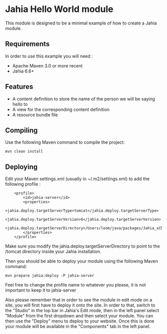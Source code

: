 Jahia Hello World module
========================

This module is designed to be a minimal example of how to create a Jahia module.

Requirements
------------

In order to use this example you will need :
- Apache Maven 3.0 or more recent
- Jahia 6.6+

Features
--------

- A content definition to store the name of the person we will be saying hello to
- A view for the corresponding content definition
- A resource bundle file

Compiling
---------

Use the following Maven command to compile the project:

    mvn clean install

Deploying
---------

Edit your Maven settings.xml (usually in ~/.m2/settings.xml) to add the following profile :

        <profile>
            <id>jahia-server</id>
            <properties>
                <jahia.deploy.targetServerType>tomcat</jahia.deploy.targetServerType>
                <jahia.deploy.targetServerVersion>6</jahia.deploy.targetServerVersion>
                <jahia.deploy.targetServerDirectory>/Users/loom/java/packages/Jahia_xCM_v6.6.2.0/tomcat</jahia.deploy.targetServerDirectory>
            </properties>
        </profile>

Make sure you modify the jahia.deploy.targetServerDirectory to point to the /tomcat directory inside your Jahia installation.

Then you should be able to deploy your module using the following Maven command:

    mvn prepare jahia:deploy -P jahia-server

Feel free to change the profile name to whatever you please, it is not important to keep it to jahia-server

Also please remember that in order to see the module in edit mode on a site, you will first have to deploy it onto the
site. In order to that, switch to the "Studio" in the top bar in Jahia's Edit mode, then in the left panel select
"Module" from the first dropdown and then select your module. You can then use the "Deploy" menu to deploy to your
website. Once this is done your module will be available in the "Components" tab in the left panel.